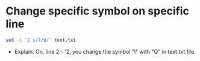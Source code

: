 # Change specific symbol on specific line
```bash
sed -i '2 s/l/Q/' text.txt
```
- Explain:
On, line 2 - '2, you change the symbol "l" with "Q" in text.txt file
